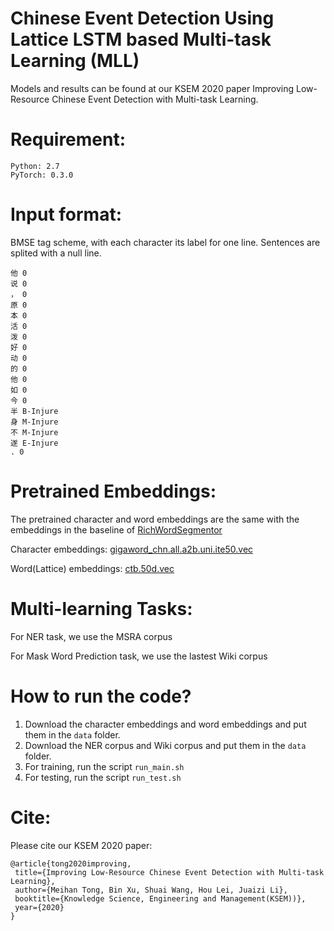 Chinese Event Detection Using Lattice LSTM based Multi-task Learning (MLL)
====

Models and results can be found at our KSEM 2020 paper Improving Low-Resource Chinese Event Detection with Multi-task Learning. 

Requirement:
======
	Python: 2.7   
	PyTorch: 0.3.0 

Input format:
======
BMSE tag scheme, with each character its label for one line. Sentences are splited with a null line.

	他 0
	说 0
	， 0
	原 0
	本 0
	活 0
	泼 0
	好 0
	动 0
	的 0
	他 0
	如 0
	今 0
	半 B-Injure
	身 M-Injure
	不 M-Injure
	遂 E-Injure
	. 0


Pretrained Embeddings:
====
The pretrained character and word embeddings are the same with the embeddings in the baseline of [RichWordSegmentor](https://github.com/jiesutd/RichWordSegmentor)

Character embeddings: [gigaword_chn.all.a2b.uni.ite50.vec](https://pan.baidu.com/s/1pLO6T9D)

Word(Lattice) embeddings: [ctb.50d.vec](https://pan.baidu.com/s/1pLO6T9D)

Multi-learning Tasks:
====
For NER task, we use the MSRA corpus

For Mask Word Prediction task, we use the lastest Wiki corpus

How to run the code?
====
1. Download the character embeddings and word embeddings and put them in the `data` folder.
2. Download the NER corpus and Wiki corpus and put them in the `data` folder.
3. For training, run the script `run_main.sh`
4. For testing, run the script `run_test.sh`


Cite: 
========
Please cite our KSEM 2020 paper:

    @article{tong2020improving,  
     title={Improving Low-Resource Chinese Event Detection with Multi-task Learning},  
     author={Meihan Tong, Bin Xu, Shuai Wang, Hou Lei, Juaizi Li},  
     booktitle={Knowledge Science, Engineering and Management(KSEM))},
     year={2020}  
    }
